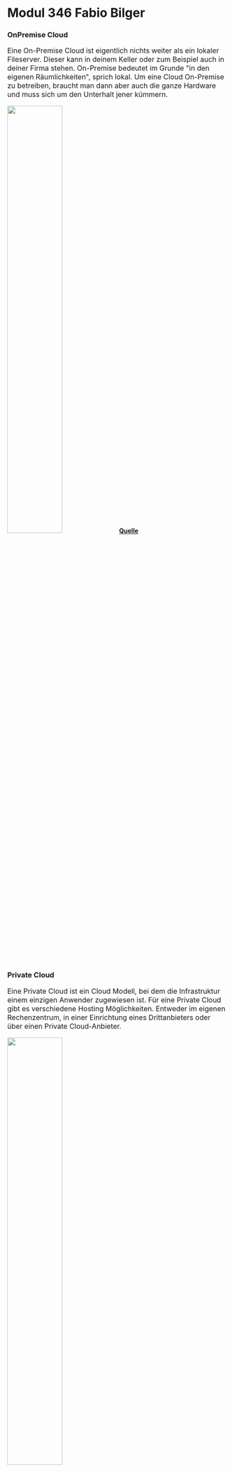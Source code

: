 <h1>Modul 346 Fabio Bilger</h1>

<h3><b>OnPremise Cloud</b></h3>

<p style="font-size: medium;">
    Eine On-Premise Cloud ist eigentlich nichts weiter als ein lokaler Fileserver. Dieser kann in deinem Keller oder zum Beispiel auch in deiner Firma stehen.
    On-Premise bedeutet im Grunde "in den eigenen Räumlichkeiten", sprich lokal.
    Um eine Cloud On-Premise zu betreiben, braucht man dann aber auch die ganze Hardware und muss sich um den Unterhalt jener kümmern.
</p>
<img src="https://www.onlinesolutionsgroup.de/wp-content/uploads/on-premise.jpg" width="50%" >
<a href="https://www.vmware.com/de/topics/glossary/content/private-cloud-vs-public-cloud.html"><b>Quelle</b></a>

<h3><b>Private Cloud</b></h3>

<p style="font-size: medium;">
    Eine Private Cloud ist ein Cloud Modell, bei dem die Infrastruktur einem einzigen Anwender zugewiesen ist. Für eine Private Cloud gibt es verschiedene Hosting  Möglichkeiten. 
    Entweder im eigenen Rechenzentrum, in einer Einrichtung eines Drittanbieters oder über einen Private Cloud-Anbieter.
</p>
<img src="https://cloudian.com/de/wp-content/uploads/sites/3/2022/04/private-cloud-icon.png" width="50%" >
